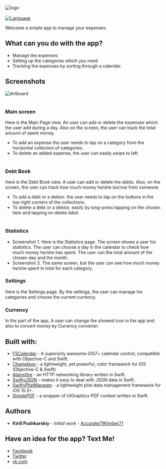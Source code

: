 ![logo](https://i.ibb.co/rd5C9vK/Countthem-github-social-preview.png)
<br/><br/>
[![Language](https://img.shields.io/badge/language-swift-FF69B4.svg?style=plastic)](#)

Welcome a simple app to manage your expenses.

## What can you do with the app?

* Manage the expenses
* Setting up the categories which you need
* Tracking the expenses by sorting through a calendar.

## <a id="screenshots"></a>Screenshots 

![Artboard](https://i.ibb.co/GMhZKFk/new-artboard.png)
<br/><br/>


### Main screen
Here is the Main Page view. An user can add or delete the expenses which the user add during a day. Also on the screen, the user can track the total amount of spent money.
* To add an expense the user needs to tap on a category from the horizontal collection of categories.
* To delete an added expense, the user can easily swipe to left.
<br/><br/>

### Debt Book
Here is the Debt Book view. A user can add or delete the debts. Also, on the screen, the user can track how much money he/she borrow from someone.
* To add a debt or a debtor. the user needs to tap on the buttons in the top-right corners of the collections.
* To delete a debt or a debtor, easily by long-press tapping on the chosen item and tapping on delete label.
<br/><br/>

### Statistics
* Screenshot 1. Here is the Statistics page. The screen shows a user his statistics. The user can choose a day in the calendar to check how much money he/she has spent. The user can the total amount of the chosen day and the month.
* Screenshot 2. The same screen, but the user can see how much money he/she spent in total for each category.

### Settings
Here is the Settings page. By the settings, the user can manage his categories and choose the current currency.

### Currency
In the part of the app, A user can change the showed icon in the app and also to convert money by Currency converter.


## Built with:

* [FSCalendar](https://github.com/WenchaoD/FSCalendar) - A superiorly awesome iOS7+ calendar control, compatible with Objective-C and Swift.
* [Chameleon](https://github.com/ViccAlexander/Chameleon) -  a lightweight, yet powerful, color framework for iOS (Objective-C & Swift)
* [Alamofire](https://github.com/Alamofire/Alamofire) - an HTTP networking library written in Swift.
* [SwiftyJSON](https://github.com/SwiftyJSON/SwiftyJSON) - makes it easy to deal with JSON data in Swift.
* [SwiftyPlistManager](https://github.com/rebeloper/SwiftyPlistManager) - a lightweight plist data management framework for iOS 10.3+.
* [SimplePDF](https://github.com/nRewik/SimplePDF) - a wrapper of UIGraphics PDF context written in Swift.

## Authors

* **Kirill Pushkarskiy** - *Initial work* - [Accurate71](https://github.com/accurate71)[Klimber71](https://github.com/klimber71)

## Have an idea for the app? Text Me!

* [Facebook](https://www.facebook.com/kirill.pushkarskiy.5)
* [Twitter](https://twitter.com/KirillPushkars1)
* [vk.com](https://vk.com/wecreatethem)
